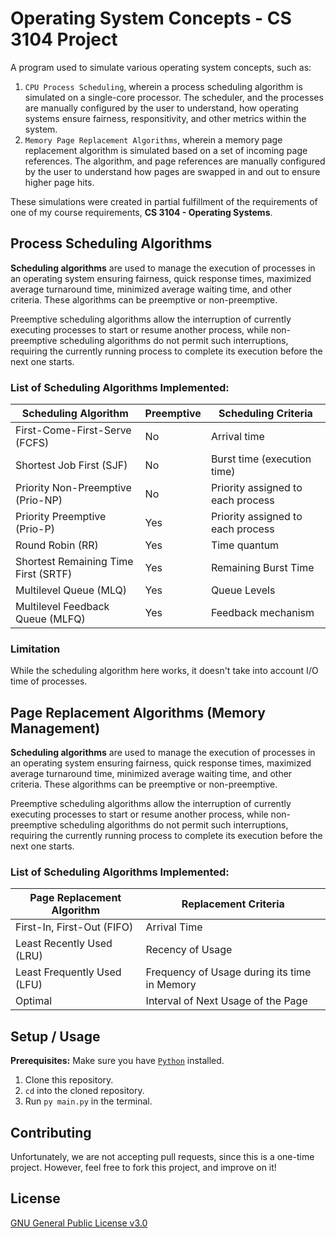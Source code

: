 # Operating System Concepts - CS 3104 Project

A program used to simulate various operating system concepts, such as:
1. `CPU Process Scheduling`, wherein a process scheduling algorithm is simulated on a single-core processor. The scheduler, and the processes are manually configured by the user to understand, how operating systems ensure fairness, responsitivity, and other metrics within the system.
2. `Memory Page Replacement Algorithms`, wherein a memory page replacement algorithm is simulated based on a set of incoming page references. The algorithm, and page references are manually configured by the user to understand how pages are swapped in and out to ensure higher page hits.

These simulations were created in partial fulfillment of the requirements of one of my course requirements, **CS 3104 - Operating Systems**.

## Process Scheduling Algorithms

**Scheduling algorithms** are used to manage the execution of processes in an operating system ensuring fairness, quick response times, maximized average turnaround time, minimized average waiting time, and other criteria. These algorithms can be preemptive or non-preemptive. 

Preemptive scheduling algorithms allow the interruption of currently executing processes to start or resume another process, while non-preemptive scheduling algorithms do not permit such interruptions, requiring the currently running process to complete its execution before the next one starts.

### List of Scheduling Algorithms Implemented:
| Scheduling Algorithm                 | Preemptive | Scheduling Criteria               |
| ------------------------------------ | ---------- | --------------------------------- |
| First-Come-First-Serve (FCFS)        | No         | Arrival time                      |
| Shortest Job First (SJF)             | No         | Burst time (execution time)       |
| Priority Non-Preemptive (Prio-NP)    | No         | Priority assigned to each process |
| Priority Preemptive (Prio-P)         | Yes        | Priority assigned to each process |
| Round Robin (RR)                     | Yes        | Time quantum                      |
| Shortest Remaining Time First (SRTF) | Yes        | Remaining Burst Time              |
| Multilevel Queue (MLQ)               | Yes        | Queue Levels                      |
| Multilevel Feedback Queue (MLFQ)     | Yes        | Feedback mechanism                |


### Limitation
While the scheduling algorithm here works, it doesn't take into account I/O time of processes.

## Page Replacement Algorithms (Memory Management)

**Scheduling algorithms** are used to manage the execution of processes in an operating system ensuring fairness, quick response times, maximized average turnaround time, minimized average waiting time, and other criteria. These algorithms can be preemptive or non-preemptive. 

Preemptive scheduling algorithms allow the interruption of currently executing processes to start or resume another process, while non-preemptive scheduling algorithms do not permit such interruptions, requiring the currently running process to complete its execution before the next one starts.

### List of Scheduling Algorithms Implemented:
| Page Replacement Algorithm           | Replacement Criteria                         |
| ------------------------------------ | -------------------------------------------- |
| First-In, First-Out (FIFO)           | Arrival Time                                 |
| Least Recently Used (LRU)            | Recency of Usage                             |
| Least Frequently Used (LFU)          | Frequency of Usage during its time in Memory |
| Optimal                              | Interval of Next Usage of the Page           |

## Setup / Usage

**Prerequisites:** Make sure you have [`Python`](https://www.python.org/downloads/) installed.
1. Clone this repository.
2. `cd` into the cloned repository.
3. Run `py main.py` in the terminal.

## Contributing

Unfortunately, we are not accepting pull requests, since this is a one-time project. However, feel free to fork this project, and improve on it!

## License

[GNU General Public License v3.0](https://github.com/LaplaceXD/CpuScheduling/blob/master/LICENSE)
